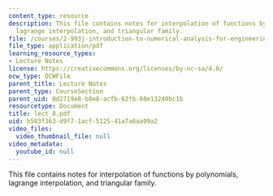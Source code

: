 ```yaml
---
content_type: resource
description: This file contains notes for interpolation of functions by polynomials,
  lagrange interpolation, and triangular family.
file: /courses/2-993j-introduction-to-numerical-analysis-for-engineering-13-002j-spring-2005/b583f363d9f71acf512541a7a6aa99a2_lect_8.pdf
file_type: application/pdf
learning_resource_types:
- Lecture Notes
license: https://creativecommons.org/licenses/by-nc-sa/4.0/
ocw_type: OCWFile
parent_title: Lecture Notes
parent_type: CourseSection
parent_uid: 0d2719e8-b8e8-acfb-62fb-88e13249bc1b
resourcetype: Document
title: lect_8.pdf
uid: b583f363-d9f7-1acf-5125-41a7a6aa99a2
video_files:
  video_thumbnail_file: null
video_metadata:
  youtube_id: null
---
```

This file contains notes for interpolation of functions by polynomials, lagrange interpolation, and triangular family.